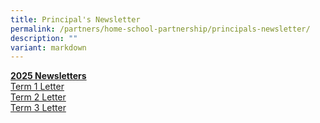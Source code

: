 ```yaml
---
title: Principal's Newsletter
permalink: /partners/home-school-partnership/principals-newsletter/
description: ""
variant: markdown
---
```

**<u>2025 Newsletters</u>** <br>
[Term 1 Letter](/files/Forms/2025/BGPS_001_Term_1_Letter_2025_Final_Version.pdf)<br>
[Term 2 Letter](/files/Forms/2025/BGPS_084_25_Term_2_Letter_2025_FINAL_VERSION.pdf)<br>
[Term 3 Letter](/files/Forms/2025/BGPS_126_25_Term_3_Letter_2025_Final_Version.pdf)<br>